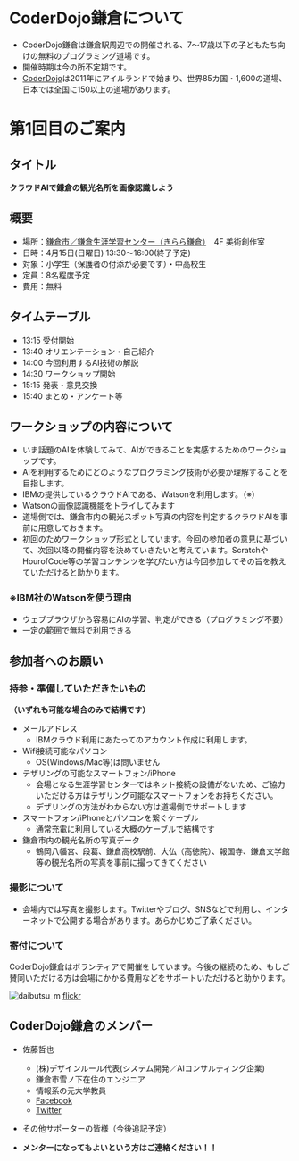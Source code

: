 # CoderDojo鎌倉について

- CoderDojo鎌倉は鎌倉駅周辺での開催される、7〜17歳以下の子どもたち向けの無料のプログラミング道場です。
- 開催時期は今の所不定期です。
- [CoderDojo](https://coderdojo.jp/)は2011年にアイルランドで始まり、世界85カ国・1,600の道場、日本では全国に150以上の道場があります。

# 第1回目のご案内

## タイトル
**クラウドAIで鎌倉の観光名所を画像認識しよう**

## 概要
- 場所：[鎌倉市／鎌倉生涯学習センター（きらら鎌倉）](https://www.city.kamakura.kanagawa.jp/gakusyuc/kamakura.html)　4F 美術創作室
- 日時：4月15日(日曜日) 13:30〜16:00(終了予定)
- 対象：小学生（保護者の付添が必要です）・中高校生
- 定員：8名程度予定
- 費用：無料

## タイムテーブル
- 13:15 受付開始
- 13:40 オリエンテーション・自己紹介
- 14:00 今回利用するAI技術の解説
- 14:30 ワークショップ開始
- 15:15 発表・意見交換
- 15:40 まとめ・アンケート等

## ワークショップの内容について
- いま話題のAIを体験してみて、AIができることを実感するためのワークショップです。
- AIを利用するためにどのようなプログラミング技術が必要か理解することを目指します。
- IBMの提供しているクラウドAIである、Watsonを利用します。（※）
- Watsonの画像認識機能をトライしてみます
- 道場側では、鎌倉市内の観光スポット写真の内容を判定するクラウドAIを事前に用意しておきます。
- 初回のためワークショップ形式としています。今回の参加者の意見に基づいて、次回以降の開催内容を決めていきたいと考えています。ScratchやHourofCode等の学習コンテンツを学びたい方は今回参加してその旨を教えていただけると助かります。

### ※IBM社のWatsonを使う理由
- ウェブブラウザから容易にAIの学習、判定ができる（プログラミング不要）
- 一定の範囲で無料で利用できる

## 参加者へのお願い

### 持参・準備していただきたいもの
**（いずれも可能な場合のみで結構です）**
- メールアドレス
    - IBMクラウド利用にあたってのアカウント作成に利用します。
- Wifi接続可能なパソコン
    - OS(Windows/Mac等)は問いません 
- テザリングの可能なスマートフォン/iPhone
    - 会場となる生涯学習センターではネット接続の設備がないため、ご協力いただける方はテザリング可能なスマートフォンをお持ちください。
    - デザリングの方法がわからない方は道場側でサポートします
- スマートフォン/iPhoneとパソコンを繋ぐケーブル
    - 通常充電に利用している大概のケーブルで結構です
- 鎌倉市内の観光名所の写真データ
  - 鶴岡八幡宮、段葛、鎌倉高校駅前、大仏（高徳院）、報国寺、鎌倉文学館等の観光名所の写真を事前に撮ってきてください
  
### 撮影について  
- 会場内では写真を撮影します。Twitterやブログ、SNSなどで利用し、インターネットで公開する場合があります。あらかじめご了承ください。

### 寄付について 
CoderDojo鎌倉はボランティアで開催をしています。今後の継続のため、もしご賛同いただける方は会場にかかる費用などをサポートいただけると助かります。


![daibutsu_m](https://user-images.githubusercontent.com/37768340/37873111-8b26ea58-3050-11e8-80e9-ac0c586cf341.jpg)
[flickr](https://www.flickr.com/photos/bryansjs/13762029265/)

## CoderDojo鎌倉のメンバー
- 佐藤哲也
  - (株)デザインルール代表(システム開発／AIコンサルティング企業)
  - 鎌倉市雪ノ下在住のエンジニア 
  - 情報系の元大学教員
  - [Facebook](https://www.facebook.com/tetsuyas0103)
  - [Twitter](https://twitter.com/tetsuyas) 

- その他サポーターの皆様（今後追記予定）
  
- **メンターになってもよいという方はご連絡ください！！**

